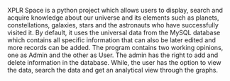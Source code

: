 XPLR Space is a python project which allows users to display, search and acquire knowledge about our universe and its elements such as planets, constellations, galaxies, stars and the astronauts who have successfully visited it.
By default, it uses the universal data from the MySQL database which contains all specific information that can also be later edited and more records can be added. 
The program contains two working opinions, one as Admin and the other as User. 
The admin has the right to add and delete information in the database. 
While, the user has the option to view the data, search the data and get an analytical view through the graphs.
